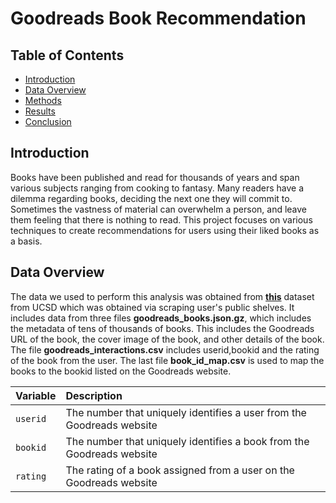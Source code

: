 # Goodreads Book Recommendation

## Table of Contents
* [Introduction](#introduction)
* [Data Overview](#data-overview)
* [Methods](#methods)
* [Results](#results)
* [Conclusion](#conclusion)

## Introduction

Books have been published and read for thousands of years and span various subjects ranging from cooking to fantasy. Many readers have a dilemma regarding books, deciding the next one they will commit to. Sometimes the vastness of material can overwhelm a person, and leave them feeling that there is nothing to read. This project focuses on various techniques to create recommendations for users using their liked books as a basis.

## Data Overview

The data we used to perform this analysis was obtained from **[this](https://sites.google.com/eng.ucsd.edu/ucsdbookgraph/home)** dataset from UCSD which was obtained via scraping user's public shelves. 
It includes data from three files **goodreads_books.json.gz**, which includes the metadata of tens of thousands of books. This includes the Goodreads URL of the book, the cover image of the book, and other details of the book. The file **goodreads_interactions.csv** includes userid,bookid and the rating of the book from the user. The last file **book_id_map.csv** is used to map the books to the bookid listed on the Goodreads website.

| Variable      | Description           | 
| ------------- |:---------------------| 
| `userid`     | The number that uniquely identifies a user from the Goodreads website    |
| `bookid`     | The number that uniquely identifies a book from the Goodreads website           |   
| `rating` | The rating of a book assigned from a user on the Goodreads website                                         |
